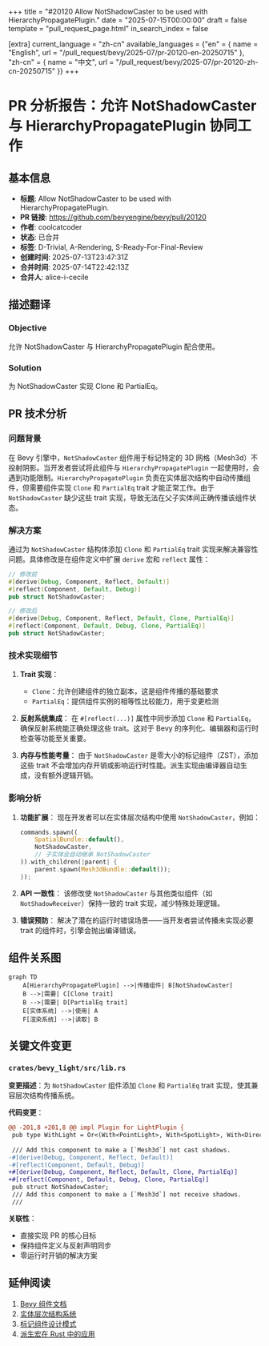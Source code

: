 +++
title = "#20120 Allow NotShadowCaster to be used with HierarchyPropagatePlugin."
date = "2025-07-15T00:00:00"
draft = false
template = "pull_request_page.html"
in_search_index = false

[extra]
current_language = "zh-cn"
available_languages = {"en" = { name = "English", url = "/pull_request/bevy/2025-07/pr-20120-en-20250715" }, "zh-cn" = { name = "中文", url = "/pull_request/bevy/2025-07/pr-20120-zh-cn-20250715" }}
+++

# PR 分析报告：允许 NotShadowCaster 与 HierarchyPropagatePlugin 协同工作

## 基本信息
- **标题**: Allow NotShadowCaster to be used with HierarchyPropagatePlugin.
- **PR 链接**: https://github.com/bevyengine/bevy/pull/20120
- **作者**: coolcatcoder
- **状态**: 已合并
- **标签**: D-Trivial, A-Rendering, S-Ready-For-Final-Review
- **创建时间**: 2025-07-13T23:47:31Z
- **合并时间**: 2025-07-14T22:42:13Z
- **合并人**: alice-i-cecile

## 描述翻译
### Objective
允许 NotShadowCaster 与 HierarchyPropagatePlugin 配合使用。

### Solution
为 NotShadowCaster 实现 Clone 和 PartialEq。

## PR 技术分析

### 问题背景
在 Bevy 引擎中，`NotShadowCaster` 组件用于标记特定的 3D 网格（Mesh3d）不投射阴影。当开发者尝试将此组件与 `HierarchyPropagatePlugin` 一起使用时，会遇到功能限制。`HierarchyPropagatePlugin` 负责在实体层次结构中自动传播组件，但需要组件实现 `Clone` 和 `PartialEq` trait 才能正常工作。由于 `NotShadowCaster` 缺少这些 trait 实现，导致无法在父子实体间正确传播该组件状态。

### 解决方案
通过为 `NotShadowCaster` 结构体添加 `Clone` 和 `PartialEq` trait 实现来解决兼容性问题。具体修改是在组件定义中扩展 `derive` 宏和 `reflect` 属性：

```rust
// 修改前
#[derive(Debug, Component, Reflect, Default)]
#[reflect(Component, Default, Debug)]
pub struct NotShadowCaster;

// 修改后
#[derive(Debug, Component, Reflect, Default, Clone, PartialEq)]
#[reflect(Component, Default, Debug, Clone, PartialEq)]
pub struct NotShadowCaster;
```

### 技术实现细节
1. **Trait 实现**：
   - `Clone`：允许创建组件的独立副本，这是组件传播的基础要求
   - `PartialEq`：提供组件实例的相等性比较能力，用于变更检测

2. **反射系统集成**：
   在 `#[reflect(...)]` 属性中同步添加 `Clone` 和 `PartialEq`，确保反射系统能正确处理这些 trait。这对于 Bevy 的序列化、编辑器和运行时检查等功能至关重要。

3. **内存与性能考量**：
   由于 `NotShadowCaster` 是零大小的标记组件（ZST），添加这些 trait 不会增加内存开销或影响运行时性能。派生实现由编译器自动生成，没有额外逻辑开销。

### 影响分析
1. **功能扩展**：
   现在开发者可以在实体层次结构中使用 `NotShadowCaster`，例如：
   ```rust
   commands.spawn((
       SpatialBundle::default(),
       NotShadowCaster,
       // 子实体会自动继承 NotShadowCaster
   )).with_children(|parent| {
       parent.spawn(Mesh3dBundle::default());
   });
   ```

2. **API 一致性**：
   该修改使 `NotShadowCaster` 与其他类似组件（如 `NotShadowReceiver`）保持一致的 trait 实现，减少特殊处理逻辑。

3. **错误预防**：
   解决了潜在的运行时错误场景——当开发者尝试传播未实现必要 trait 的组件时，引擎会抛出编译错误。

## 组件关系图

```mermaid
graph TD
    A[HierarchyPropagatePlugin] -->|传播组件| B[NotShadowCaster]
    B -->|需要| C[Clone trait]
    B -->|需要| D[PartialEq trait]
    E[实体系统] -->|使用| A
    F[渲染系统] -->|读取| B
```

## 关键文件变更

### `crates/bevy_light/src/lib.rs`
**变更描述**：为 `NotShadowCaster` 组件添加 `Clone` 和 `PartialEq` trait 实现，使其兼容层次结构传播系统。

**代码变更**：
```diff
@@ -201,8 +201,8 @@ impl Plugin for LightPlugin {
 pub type WithLight = Or<(With<PointLight>, With<SpotLight>, With<DirectionalLight>)>;
 
 /// Add this component to make a [`Mesh3d`] not cast shadows.
-#[derive(Debug, Component, Reflect, Default)]
-#[reflect(Component, Default, Debug)]
+#[derive(Debug, Component, Reflect, Default, Clone, PartialEq)]
+#[reflect(Component, Default, Debug, Clone, PartialEq)]
 pub struct NotShadowCaster;
 /// Add this component to make a [`Mesh3d`] not receive shadows.
 ///
```

**关联性**：
- 直接实现 PR 的核心目标
- 保持组件定义与反射声明同步
- 零运行时开销的解决方案

## 延伸阅读
1. [Bevy 组件文档](https://docs.rs/bevy/latest/bevy/ecs/component/trait.Component.html)
2. [实体层次结构系统](https://bevyengine.org/learn/book/getting-started/ecs/#hierarchy)
3. [标记组件设计模式](https://github.com/bevyengine/bevy/discussions/1313)
4. [派生宏在 Rust 中的应用](https://doc.rust-lang.org/book/ch19-06-macros.html#derive-macros)